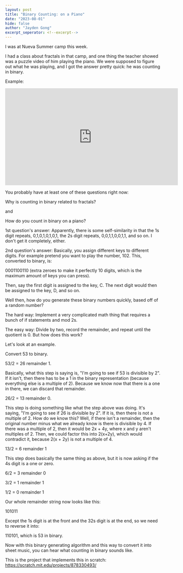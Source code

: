 ```yaml
---
layout: post
title: "Binary Counting: on a Piano"
date: "2023-08-01"
hide: false
author: "Jayden Gong"
excerpt_seperator: <!--excerpt-->
---
```


I was at Nueva Summer camp this week.

I had a class about fractals in that camp,
and one thing the teacher showed was a puzzle video of him playing the piano.
We were supposed to figure out what he was playing,
and I got the answer pretty quick: he was counting in binary.

Example:
<iframe
        width="560"
        height="315"
        src="https://www.youtube.com/embed/03i7rMulyGo"
        title="YouTube video player"
        frameborder="0"
        allow="accelerometer; autoplay; clipboard-write; encrypted-media; gyroscope; picture-in-picture; web-share"
        allowfullscreen>
</iframe>

You probably have at least one of these questions right now:

Why is counting in binary related to fractals?

and

How do you count in binary on a piano?

<!--excerpt-->

1st question's answer: Apparently, there is some self-similarity in that the 1s digit repeats,
0,1,0,1,0,1,0,1, the 2s digit repeats, 0,0,1,1,0,0,1,1, and so on. I don't get it completely, either.

2nd question's answer: Basically, you assign different keys to different digits.
For example pretend you want to play the number, 102. This, converted to binary, is:

0001100110 (extra zeroes to make it perfectly 10 digits, which is the maximum amount of keys you can press).

Then, say the first digit is assigned to the key, C.
The next digit would then be assigned to the key, D, and so on.

Well then, how do you generate these binary numbers quickly, based off of a random number?

The hard way: Implement a very complicated math thing that requires a bunch of if statements and mod 2s.

The easy way: Divide by two, record the remainder, and repeat until the quotient is 0. But how does this work?

Let's look at an example.

Convert 53 to binary.

53/2 = 26 remainder 1.

Basically, what this step is saying is, "I'm going to see if 53 is divisible by 2".
If it isn't, then there has to be a 1 in the binary representation
(because everything else is a multiple of 2).
Because we know now that there is a one in there, we can discard that remainder.

26/2 = 13 remainder 0.

This step is doing something like what the step above was doing.
It's saying, "I'm going to see if 26 is divisible by 2".
If it is, then there is not a multiple of 2. How do we know this?
Well, if there isn't a remainder, then the original number minus what we already know is there is divisible by 4.
If there  was a multiple of 2, then it would be 2x + 4y, where x and y aren't multiples of 2.
Then, we could factor this into 2(x+2y), which would contradict it, because 2(x + 2y) is not a multiple of 4.

13/2 = 6 remainder 1

This step does basically the same thing as above, but it is now asking if the 4s digit is a one or zero.

6/2 = 3 remainder 0

3/2 = 1 remainder 1

1/2 = 0 remainder 1


Our whole remainder string now looks like this:

101011

Except the 1s digit is at the front and the 32s digit is at the end, so we need to reverse it into:

110101, which is 53 in binary.


Now with this binary generating algorithm and this way to convert it into sheet music,
you can hear what counting in binary sounds like.

This is the project that implements this in scratch: https://scratch.mit.edu/projects/878330493/
